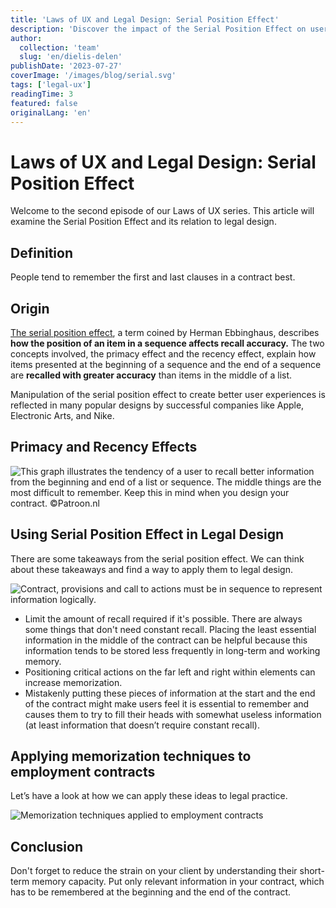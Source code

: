 ```yaml
---
title: 'Laws of UX and Legal Design: Serial Position Effect'
description: 'Discover the impact of the Serial Position Effect on user experience and legal design. Learn how strategically placing information in contracts improves recall and enhances the overall experience.'
author:
  collection: 'team'
  slug: 'en/dielis-delen'
publishDate: '2023-07-27'
coverImage: '/images/blog/serial.svg'
tags: ['legal-ux']
readingTime: 3
featured: false
originalLang: 'en'
---
```


# Laws of UX and Legal Design: Serial Position Effect

Welcome to the second episode of our Laws of UX series. This article will examine the Serial Position Effect and its relation to legal design.

## Definition

People tend to remember the first and last clauses in a contract best.

## Origin

[The serial position effect](https://en.wikipedia.org/wiki/Serial-position_effect), a term coined by Herman Ebbinghaus, describes **how the position of an item in a sequence affects recall accuracy.** The two concepts involved, the primacy effect and the recency effect, explain how items presented at the beginning of a sequence and the end of a sequence are **recalled with greater accuracy** than items in the middle of a list.

Manipulation of the serial position effect to create better user experiences is reflected in many popular designs by successful companies like Apple, Electronic Arts, and Nike.

## Primacy and Recency Effects

![This graph illustrates the tendency of a user to recall better information from the beginning and end of a list or sequence. The middle things are the most difficult to remember. Keep this in mind when you design your contract. ©Patroon.nl](/images/blog/memory.png)

## Using Serial Position Effect in Legal Design

There are some takeaways from the serial position effect. We can think about these takeaways and find a way to apply them to legal design.

![Contract, provisions and call to actions must be in sequence to represent information logically.](/images/blog/position.png)

- Limit the amount of recall required if it's possible. There are always some things that don't need constant recall. Placing the least essential information in the middle of the contract can be helpful because this information tends to be stored less frequently in long-term and working memory.
- Positioning critical actions on the far left and right within elements can increase memorization.
- Mistakenly putting these pieces of information at the start and the end of the contract might make users feel it is essential to remember and causes them to try to fill their heads with somewhat useless information (at least information that doesn’t require constant recall).

## Applying memorization techniques to employment contracts

Let’s have a look at how we can apply these ideas to legal practice.

![Memorization techniques applied to employment contracts](/images/blog/applied-to-contracts.jpg)

## Conclusion

Don't forget to reduce the strain on your client by understanding their short-term memory capacity. Put only relevant information in your contract, which has to be remembered at the beginning and the end of the contract.
